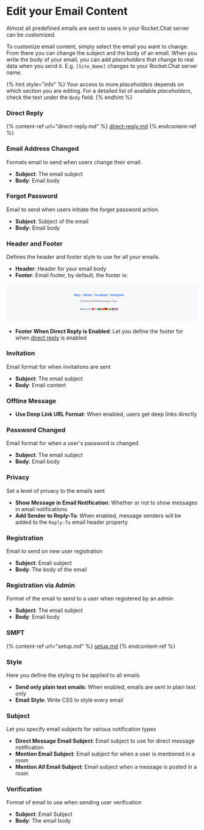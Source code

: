 # Edit your Email Content

Almost all predefined emails are sent to users in your Rocket.Chat server can be customized.

To customize email content, simply select the email you want to change. From there you can change the subject and the body of an email. When you write the body of your email, you can add _placeholders_ that change to real data when you send it. E.g. `[Site_Name]` changes to your Rocket.Chat server name.

{% hint style="info" %}
Your access to more _placeholders_ depends on which section you are editing. For a detailed list of available _placeholders_, check the text under the `Body` field.
{% endhint %}

### Direct Reply

{% content-ref url="direct-reply.md" %}
[direct-reply.md](direct-reply.md)
{% endcontent-ref %}

### Email Address Changed <a href="#9jedofp0o2d" id="9jedofp0o2d"></a>

Formats email to send when users change their email.

* **Subject**: The email subject
* **Body**: Email body

### Forgot Password

Email to send when users initiate the forget password action.

* **Subject**: Subject of the email
* **Body:** Email body

### Header and Footer

Defines the header and footer style to use for all your emails.

* **Header**: Header for your email body
* **Footer**: Email footer, by default, the footer is:

![Default email footer](<../../../../../.gitbook/assets/default email footer.png>)

* **Footer When Direct Reply is Enabled**: Let you define the footer for when [direct reply](direct-reply.md) is enabled

### Invitation

Email format for when invitations are sent

* **Subject**: The email subject
* **Body**: Email content

### Offline Message

* **Use Deep Link URL Format**: When enabled, users get deep links directly

### Password Changed <a href="#vwi0kxddnhm" id="vwi0kxddnhm"></a>

Email format for when a user's password is changed

* **Subject**: The email subject
* **Body**: Email body

### Privacy

Set a level of privacy to the emails sent

* **Show Message in Email Notification**: Whether or not to show messages in email notifications
* **Add Sender to Reply-To**: When enabled, message senders will be added to the `Reply-To` email header property

### Registration

Email to send on new user registration

* **Subject**: Email subject
* **Body**: The body of the email

### Registration via Admin <a href="#o89j79aht5" id="o89j79aht5"></a>

Format of the email to send to a user when registered by an admin

* **Subject**: The email subject
* **Body**: Email body

### SMPT

{% content-ref url="setup.md" %}
[setup.md](setup.md)
{% endcontent-ref %}

### Style

Here you define the styling to be applied to all emails

* **Send only plain text emails**: When enabled, emails are sent in plain text only
* **Email Style**: Write CSS to style every email

### Subject <a href="#e8fkl25m3nq" id="e8fkl25m3nq"></a>

Let you specify email subjects for various notification types

* **Direct Message Email Subject**: Email subject to use for direct message notification
* **Mention Email Subject**: Email subject for when a user is mentioned in a room
* **Mention All Email Subject**: Email subject when a message is posted in a room

### Verification

Format of email to use when sending user verification

* **Subject**: Email Subject
* **Body**: The email body
